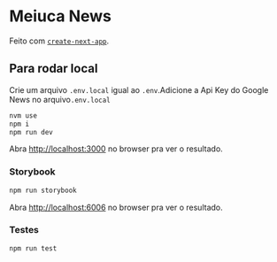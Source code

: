 # Meiuca News

Feito com [`create-next-app`](https://github.com/vercel/next.js/tree/canary/packages/create-next-app).

## Para rodar local

Crie um arquivo `.env.local` igual ao `.env`.Adicione a Api Key do Google News no arquivo`.env.local`

```bash
nvm use
npm i
npm run dev
```

Abra [http://localhost:3000](http://localhost:3000) no browser pra ver o resultado.

### Storybook

```bash
npm run storybook
```

Abra [http://localhost:6006](http://localhost:3000) no browser pra ver o resultado.

### Testes

```bash
npm run test
```
